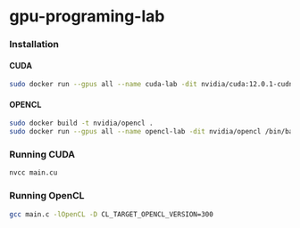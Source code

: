 # gpu-programing-lab

### Installation
#### CUDA
```bash
sudo docker run --gpus all --name cuda-lab -dit nvidia/cuda:12.0.1-cudnn8-devel-ubuntu22.04 /bin/bash
```
#### OPENCL
```bash
sudo docker build -t nvidia/opencl .
sudo docker run --gpus all --name opencl-lab -dit nvidia/opencl /bin/bash
```

### Running CUDA
```bash
nvcc main.cu
```

### Running OpenCL
```bash
gcc main.c -lOpenCL -D CL_TARGET_OPENCL_VERSION=300
```